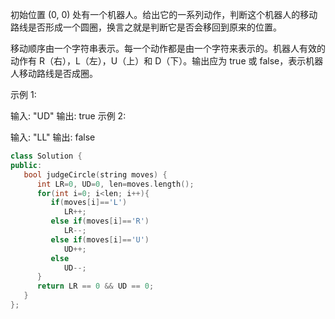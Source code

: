 初始位置 (0, 0) 处有一个机器人。给出它的一系列动作，判断这个机器人的移动路线是否形成一个圆圈，换言之就是判断它是否会移回到原来的位置。

移动顺序由一个字符串表示。每一个动作都是由一个字符来表示的。机器人有效的动作有 R（右），L（左），U（上）和 D（下）。输出应为 true 或 false，表示机器人移动路线是否成圈。

示例 1:

输入: "UD"
输出: true
示例 2:

输入: "LL"
输出: false  


```cpp
class Solution {
public:
   bool judgeCircle(string moves) {
      int LR=0, UD=0, len=moves.length();
      for(int i=0; i<len; i++){
         if(moves[i]=='L')
            LR++;
         else if(moves[i]=='R')
            LR--;
         else if(moves[i]=='U')
            UD++;
         else
            UD--;
      }
      return LR == 0 && UD == 0;
   }
};
```
